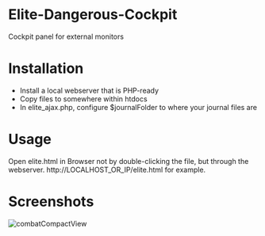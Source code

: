 # Elite-Dangerous-Cockpit
Cockpit panel for external monitors

# Installation
- Install a local webserver that is PHP-ready
- Copy files to somewhere within htdocs
- In elite_ajax.php, configure $journalFolder to where your journal files are

# Usage
Open elite.html in Browser not by double-clicking the file, but through the webserver.
http://LOCALHOST_OR_IP/elite.html for example.

# Screenshots
![combatCompactView](/sparky23882/Elite-Dangerous-Cockpit/blob/master/screenshots/combatCompactView.JPG?raw=true "Compact Combat View")
